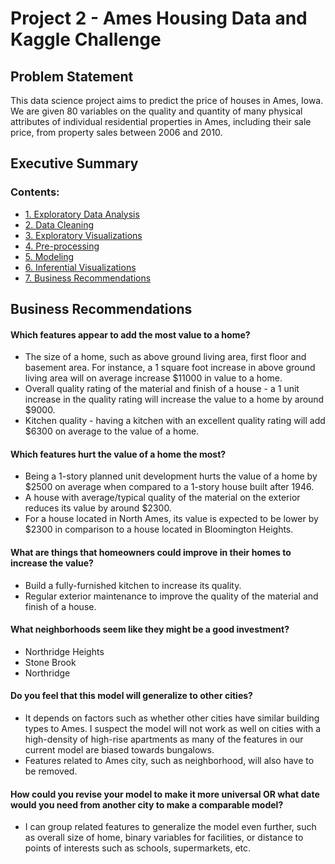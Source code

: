 # Project 2 - Ames Housing Data and Kaggle Challenge

## Problem Statement
This data science project aims to predict the price of houses in Ames, Iowa. We are given 80 variables on the quality and quantity of many physical attributes of individual residential properties in Ames, including their sale price, from property sales between 2006 and 2010.

## Executive Summary

### Contents:
- [1. Exploratory Data Analysis](./code/ames-housing.ipynb#1.-Exploratory-Data-Analysis)
- [2. Data Cleaning](./code/ames-housing.ipynb#2.-Data-Cleaning)
- [3. Exploratory Visualizations](./code/ames-housing.ipynb#3.-Exploratory-Visualizations)
- [4. Pre-processing](./code/ames-housing.ipynb#4.-Pre-processing)
- [5. Modeling](./code/ames-housing.ipynb#5.-Modeling)
- [6. Inferential Visualizations](./code/ames-housing.ipynb#6.-Inferential-Visualizations)
- [7. Business Recommendations](./code/ames-housing.ipynb#7.-Business-Recommendations)


## Business Recommendations

#### Which features appear to add the most value to a home?
- The size of a home, such as above ground living area, first floor and basement area. For instance, a 1 square foot increase in above ground living area will on average increase \$11000 in value to a home. 
- Overall quality rating of the material and finish of a house - a 1 unit increase in the quality rating will increase the value to a home by around \$9000.
- Kitchen quality - having a kitchen with an excellent quality rating will add \$6300 on average to the value of a home.

#### Which features hurt the value of a home the most?
- Being a 1-story planned unit development hurts the value of a home by \$2500 on average when compared to a 1-story house built after 1946.
- A house with average/typical quality of the material on the exterior reduces its value by around \$2300.
- For a house located in North Ames, its value is expected to be lower by \$2300 in comparison to a house located in Bloomington Heights.

#### What are things that homeowners could improve in their homes to increase the value?
- Build a fully-furnished kitchen to increase its quality.
- Regular exterior maintenance to improve the quality of the material and finish of a house.

#### What neighborhoods seem like they might be a good investment?
- Northridge Heights
- Stone Brook
- Northridge

#### Do you feel that this model will generalize to other cities?
- It depends on factors such as whether other cities have similar building types to Ames. I suspect the model will not work as well on cities with a high-density of high-rise apartments as many of the features in our current model are biased towards bungalows.
- Features related to Ames city, such as neighborhood, will also have to be removed.

#### How could you revise your model to make it more universal OR what date would you need from another city to make a comparable model?
- I can group related features to generalize the model even further, such as overall size of home, binary variables for facilities, or distance to points of interests such as schools, supermarkets, etc.